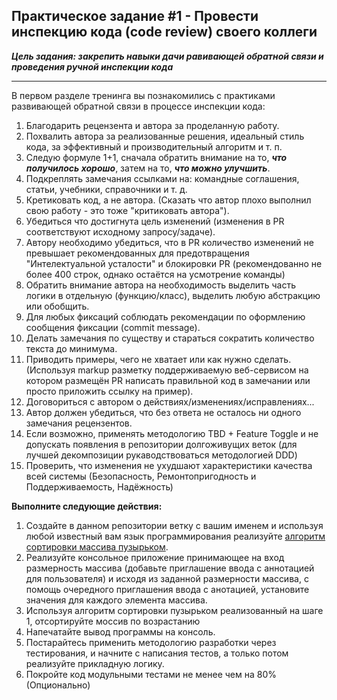 ## Практическое задание #1 - Провести инспекцию кода (code review) своего коллеги

___Цель задания: закрепить навыки дачи равивающей обратной связи и проведения ручной инспекции кода___

---
В первом разделе тренинга вы познакомились с практиками развивающей обратной связи в процессе инспекции кода:
  1. Благодарить рецензента и автора за проделанную работу.
  2. Похвалить автора за реализованные решения, идеальный стиль кода, за эффективный и производительный алгоритм и т. п.
  3. Следую формуле 1+1, сначала обратить внимание на то, ___что получилось хорошо___, затем на то, ___что можно улучшить___.
  4. Подкреплять замечания ссылками на: командные соглашения, статьи, учебники, справочники и т. д.
  5. Кретиковать код, а не автора. (Сказать что автор плохо выполнил свою работу - это тоже "критиковать автора").
  6. Убедиться что достигнута цель изменений (изменения в PR соответствуют исходному запросу/задаче).
  7. Автору необходимо убедиться, что в PR количество изменений не превышает рекомендованных для предотвращения "Интелектуальной усталости" и блокировки PR (рекомендованно не более 400 строк, однако остаётся на усмотрение команды)
  8. Обратить внимание автора на необходимость выделить часть логики в отдельную (функцию/класс), выделить любую абстракцию или обобщить.
  9. Для любых фиксаций соблюдать рекомендации по оформлению сообщения фиксации (commit message).
 10. Делать замечания по существу и стараться сократить количество текста до минимума.
 11. Приводить примеры, чего не хватает или как нужно сделать. (Используя markup разметку поддерживаемую веб-сервисом на котором размещён PR написать правильной код в замечании или просто приложить ссылку на пример).
 12. Договориться с автором о действиях/изменениях/исправлениях...
 13. Автор должен убедиться, что без ответа не осталось ни одного замечания рецензентов.
 14. Если возможно, применять методологию TBD + Feature Toggle и не допускать появления в репозитории долгоживущих веток (для лучшей декомпозиции рукаводствоваться методологией DDD)
 15. Проверить, что изменения не ухудшают характеристики качества всей системы (Безопасность, Ремонтопригодность и Поддерживаемость, Надёжность)
 
__Выполните следующие действия:__

1. Создайте в данном репозитории ветку с вашим именем и используя любой известный вам язык программирования реализуйте [алгоритм сортировки массива пузырьком](https://ru.wikipedia.org/wiki/Сортировка_пузырьком).
2. Реализуйте консольное приложение принимающее на вход размерность массива (добавьте приглашение ввода с аннотацией для пользователя) и исходя из заданной размерности массива, с помощь очередного приглашения ввода с анотацией, установите значения для каждого элемента массива.
3. Используя алгоритм сортировки пузырьком реализованный на шаге 1, отсортируйте моссив по возрастанию
4. Напечатайте вывод программы на консоль.
5. Постарайтесь применить методологию разработки через тестирования, и начните с написания тестов, а только потом реализуйте прикладную логику.
6. Покройте код модульными тестами не менее чем на 80% (Опционально)
